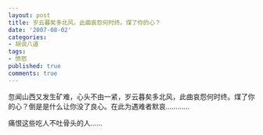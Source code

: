 ```yaml
---
layout: post
title: 岁云暮矣多北风，此曲哀怨何时终。煤了你的心？
date: '2007-08-02'
categories:
- 胡说八道
tags:
- 愤怒
published: true
comments: true
---
```

<p> 忽闻山西又发生矿难，心头不由一紧，岁云暮矣多北风，此曲哀怨何时终。煤了你的心？倒是是什么让你没了良心。在此为遇难者默哀…………</p>

<p>痛恨这些吃人不吐骨头的人……</p>
